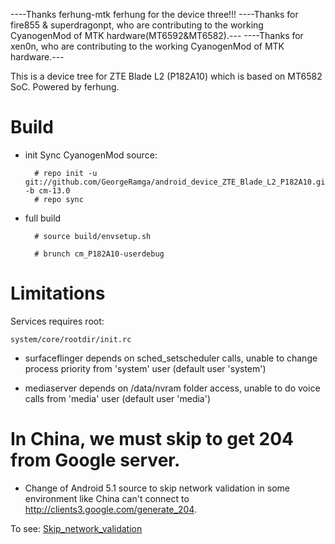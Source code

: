 ----Thanks ferhung-mtk ferhung for the device three!!!
----Thanks for fire855 & superdragonpt, who are contributing to the working CyanogenMod of MTK hardware(MT6592&MT6582).---
----Thanks for xen0n, who are contributing to the working CyanogenMod of MTK hardware.---

This is a device tree for ZTE Blade L2 (P182A10) which is based on MT6582 SoC. Powered by ferhung.
# Build

* init
  Sync CyanogenMod source:

        # repo init -u git://github.com/GeorgeRamga/android_device_ZTE_Blade_L2_P182A10.git -b cm-13.0
        # repo sync

* full build
        
        # source build/envsetup.sh

        # brunch cm_P182A10-userdebug

# Limitations

Services requires root:

`system/core/rootdir/init.rc`

  * surfaceflinger depends on sched_setscheduler calls, unable to change process priority from 'system' user (default user 'system')

  * mediaserver depends on /data/nvram folder access, unable to do voice calls from 'media' user (default user 'media')

# In China, we must skip to get 204 from Google server.
  * Change of Android 5.1 source to skip network validation in some environment like China can't connect to http://clients3.google.com/generate_204. 

  To see: 
    [Skip_network_validation](http://github.com/ferhung/Skip_network_validation)
